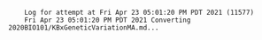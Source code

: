         Log for attempt at Fri Apr 23 05:01:20 PM PDT 2021 (11577)
        Fri Apr 23 05:01:20 PM PDT 2021 Converting 2020BIO101/KBxGeneticVariationMA.md...
